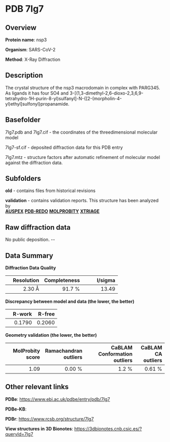 # PDB 7lg7

## Overview

**Protein name**: nsp3

**Organism**: SARS-CoV-2

**Method**: X-Ray Diffraction

## Description

The crystal structure of the nsp3 macrodomain in complex with PARG345. As ligands it has four SO4 and 3-[(1,3-dimethyl-2,6-dioxo-2,3,6,9-tetrahydro-1H-purin-8-yl)sulfanyl]-N-{[2-(morpholin-4-yl)ethyl]sulfonyl}propanamide.

## Basefolder

7lg7.pdb and 7lg7.cif - the coordinates of the threedimensional molecular model

7lg7-sf.cif - deposited diffraction data for this PDB entry

7lg7.mtz - structure factors after automatic refinement of molecular model against the diffraction data.

## Subfolders



**old** - contains files from historical revisions

**validation** - contains validation reports. This structure has been analyzed by <br>[**AUSPEX**](https://github.com/thorn-lab/coronavirus_structural_task_force/tree/master/pdb/nsp3/SARS-CoV-2/7lg7/validation/auspex) [**PDB-REDO**](https://github.com/thorn-lab/coronavirus_structural_task_force/tree/master/pdb/nsp3/SARS-CoV-2/7lg7/validation/pdb-redo) [**MOLPROBITY**](https://github.com/thorn-lab/coronavirus_structural_task_force/tree/master/pdb/nsp3/SARS-CoV-2/7lg7/validation/molprobity) [**XTRIAGE**](https://github.com/thorn-lab/coronavirus_structural_task_force/blob/master/pdb/nsp3/SARS-CoV-2/7lg7/validation/Xtriage_output.log)   



## Raw diffraction data

No public deposition. --<br> 

## Data Summary
**Diffraction Data Quality**

|   | Resolution | Completeness| I/sigma |
|---|-------------:|----------------:|--------------:|
|   |2.30 Å|91.7  %|<img width=50/>13.49|

**Discrepancy between model and data (the lower, the better)**

|   | **R-work**| **R-free**   
|---|-------------:|----------------:|           
||  0.1790|  0.2060|

**Geometry validation (the lower, the better)**

|   |**MolProbity<br>score**| **Ramachandran<br>outliers** | **CaBLAM<br>Conformation outliers** | **CaBLAM<br>CA outliers** |
|---|-------------:|----------------:|----------------:|----------------:|
||  1.09|  0.00 %|1.2 %|0.61 %|

 

 



## Other relevant links 
**PDBe**:  https://www.ebi.ac.uk/pdbe/entry/pdb/7lg7

**PDBe-KB**:  
 
**PDBr**: https://www.rcsb.org/structure/7lg7 

**View structures in 3D Bionotes**: https://3dbionotes.cnb.csic.es/?queryId=7lg7

